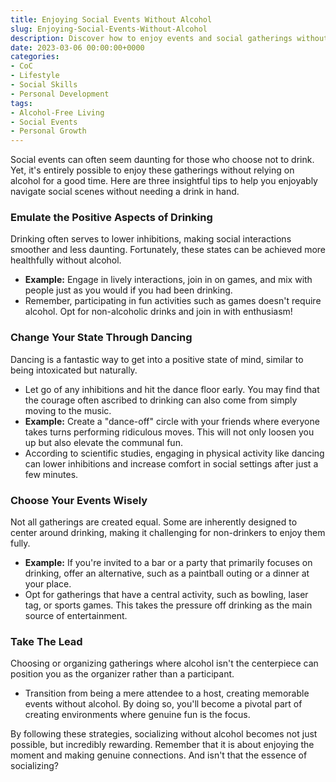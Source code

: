 ```yaml
---
title: Enjoying Social Events Without Alcohol
slug: Enjoying-Social-Events-Without-Alcohol
description: Discover how to enjoy events and social gatherings without the need for alcohol, with practical tips and strategies.
date: 2023-03-06 00:00:00+0000
categories:
- CoC
- Lifestyle
- Social Skills
- Personal Development
tags:
- Alcohol-Free Living
- Social Events
- Personal Growth
---
```


Social events can often seem daunting for those who choose not to drink. Yet, it's entirely possible to enjoy these gatherings without relying on alcohol for a good time. Here are three insightful tips to help you enjoyably navigate social scenes without needing a drink in hand.

### Emulate the Positive Aspects of Drinking

Drinking often serves to lower inhibitions, making social interactions smoother and less daunting. Fortunately, these states can be achieved more healthfully without alcohol.

- **Example:** Engage in lively interactions, join in on games, and mix with people just as you would if you had been drinking.
- Remember, participating in fun activities such as games doesn't require alcohol. Opt for non-alcoholic drinks and join in with enthusiasm!

### Change Your State Through Dancing

Dancing is a fantastic way to get into a positive state of mind, similar to being intoxicated but naturally.

- Let go of any inhibitions and hit the dance floor early. You may find that the courage often ascribed to drinking can also come from simply moving to the music.
- **Example:** Create a "dance-off" circle with your friends where everyone takes turns performing ridiculous moves. This will not only loosen you up but also elevate the communal fun.
- According to scientific studies, engaging in physical activity like dancing can lower inhibitions and increase comfort in social settings after just a few minutes.

### Choose Your Events Wisely

Not all gatherings are created equal. Some are inherently designed to center around drinking, making it challenging for non-drinkers to enjoy them fully.

- **Example:** If you're invited to a bar or a party that primarily focuses on drinking, offer an alternative, such as a paintball outing or a dinner at your place.
- Opt for gatherings that have a central activity, such as bowling, laser tag, or sports games. This takes the pressure off drinking as the main source of entertainment.

### Take The Lead

Choosing or organizing gatherings where alcohol isn't the centerpiece can position you as the organizer rather than a participant.

- Transition from being a mere attendee to a host, creating memorable events without alcohol. By doing so, you'll become a pivotal part of creating environments where genuine fun is the focus.

By following these strategies, socializing without alcohol becomes not just possible, but incredibly rewarding. Remember that it is about enjoying the moment and making genuine connections. And isn't that the essence of socializing?
